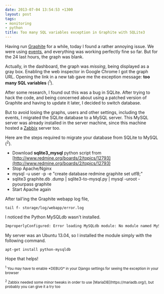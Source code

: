 ```yaml
---
date: 2013-07-04 13:54:53 +1300
layout: post
tags:
- monitoring
- python
title: Too many SQL variables exception in Graphite with SQLite3
---
```


Having run [Graphite](http://graphite.wikidot.com/) for a while, today I found a rather annoying issue. We were using 
[events](https://code.launchpad.net/~lucio.torre/graphite/add-events/+merge/69142), and everything was working perfectly fine so far. But for the 24 last hours, 
the graph was blank. 

Actually, in the dashboard, the graph was *missing*, being displayed as a gray box. 
Enabling the web inspector in Google Chrome I got the graph URL. Opening the link in 
a new tab gave me the exception message: **too many SQL variables** (<sup>1</sup>).

After some research, I found out this was a bug in SQLite. After trying to hack the code, 
and being concerned about using a patched version of Graphite and having to update it 
later, I decided to switch database. 

But to avoid losing the graphs, users and other settings, including the events, I 
migrated the SQLite database to a MySQL server. This MySQL server was already installed in 
the server machine, since this machine hosted a [Zabbix](http://www.zabbix.com/) server too.

Here are the steps required to migrate your database from SQLite to MySQL (<sup>2</sup>).

* Download **sqlite3_mysql** python script from [http://www.redmine.org/boards/2/topics/12793](http://www.redmine.org/boards/2/topics/12793)
* Stop Apache/Nginx
* mysql -u user -p -e "create database redmine graphite set utf8;" 
* sqlite3 graphite.db .dump | sqlite3-to-mysql.py | mysql -uroot -pyourpass graphite
* Start Apache again

After tail'ing the Graphite webapp log file, 

```shell
tail f- storage/log/webapp/error.log
```

I noticed the Python MySQLdb wasn't installed.

```python
ImproperlyConfigured: Error loading MySQLdb module: No module named MySQLdb
```

My server was an Ubuntu 13.04, so I installed the module simply with the following 
command.

```shell
apt-get install python-mysqldb
```

Hope that helps!

<p><small><sup>1</sup> You may have to enable *DEBUG* in your Django settings for seeing the exception in your browser</small></p>
<p><small><sup>2</sup> Zabbix needed some minor tweaks in order to use [MariaDB](https://mariadb.org/), but probably you can give it a try too</small></p>
